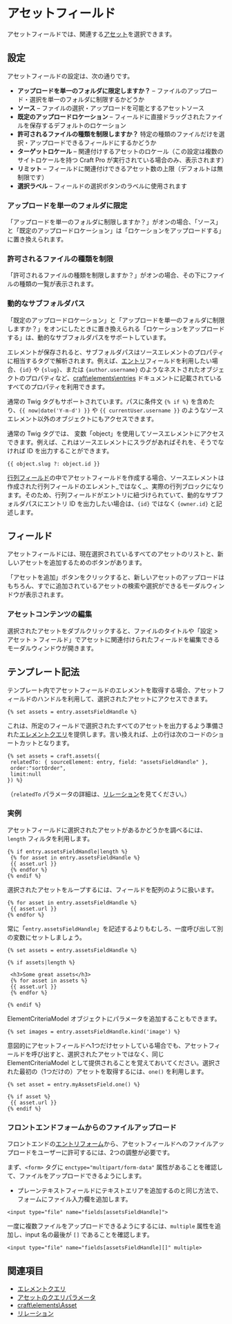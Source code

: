 アセットフィールド
=============

アセットフィールドでは、関連する[アセット](assets.md)を選択できます。

## 設定

アセットフィールドの設定は、次の通りです。

* **アップロードを単一のフォルダに限定しますか？** – ファイルのアップロード・選択を単一のフォルダに制限するかどうか
* **ソース** – ファイルの選択・アップロードを可能とするアセットソース
* **既定のアップロードロケーション** – フィールドに直接ドラッグされたファイルを保存するデフォルトのロケーション
* **許可されるファイルの種類を制限しますか？** 特定の種類のファイルだけを選択・アップロードできるフィールドにするかどうか
* **ターゲットロケール** – 関連付けするアセットのロケール（この設定は複数のサイトロケールを持つ Craft Pro が実行されている場合のみ、表示されます）
* **リミット** – フィールドに関連付けできるアセット数の上限（デフォルトは無制限です）
* **選択ラベル** – フィールドの選択ボタンのラベルに使用されます

### アップロードを単一のフォルダに限定

「アップロードを単一のフォルダに制限しますか？」がオンの場合、「ソース」と「既定のアップロードロケーション」は「ロケーションをアップロードする」に置き換えられます。

### 許可されるファイルの種類を制限

「許可されるファイルの種類を制限しますか？」がオンの場合、その下にファイルの種類の一覧が表示されます。

### 動的なサブフォルダパス

「既定のアップロードロケーション」と「アップロードを単一のフォルダに制限しますか？」をオンにしたときに置き換えられる「ロケーションをアップロードする」は、動的なサブフォルダパスをサポートしています。

エレメントが保存されると、サブフォルダパスはソースエレメントのプロパティに相当するタグで解析されます。例えば、[エントリ](sections-and-entries.md)フィールドを利用したい場合、`{id}` や `{slug}`、または `{author.username}` のようなネストされたオブジェクトのプロパティなど、[craft\elements\entries](https://docs.craftcms.com/api/v3/craft-elements-entry.html) ドキュメントに記載されているすべてのプロパティを利用できます。

通常の Twig タグもサポートされています。パスに条件文 `{% if %}` を含めたり、`{{ now|date('Y-m-d') }}` や `{{ currentUser.username }}` のようなソースエレメント以外のオブジェクトにもアクセスできます。

通常の Twig タグでは、 変数「object」を使用してソースエレメントにアクセスできます。例えば、これはソースエレメントにスラグがあればそれを、そうでなければ ID を出力することができます。

```twig
{{ object.slug ?: object.id }}
```

[行列フィールド](matrix-fields.md)の中でアセットフィールドを作成する場合、ソースエレメントは作成された行列フィールドのエレメント_ではなく_、実際の行列ブロックになります。そのため、行列フィールドがエントリに紐づけられていて、動的なサブフォルダパスにエントリ ID を出力したい場合は、`{id}` ではなく `{owner.id}` と記述します。

## フィールド

アセットフィールドには、現在選択されているすべてのアセットのリストと、新しいアセットを追加するためのボタンがあります。

「アセットを追加」ボタンをクリックすると、新しいアセットのアップロードはもちろん、すでに追加されているアセットの検索や選択ができるモーダルウィンドウが表示されます。

### アセットコンテンツの編集

選択されたアセットをダブルクリックすると、ファイルのタイトルや「設定 > アセット > フィールド」でアセットに関連付けられたフィールドを編集できるモーダルウィンドウが開きます。

## テンプレート記法

テンプレート内でアセットフィールドのエレメントを取得する場合、アセットフィールドのハンドルを利用して、選択されたアセットにアクセスできます。

```twig
{% set assets = entry.assetsFieldHandle %}
```

これは、所定のフィールドで選択されたすべてのアセットを出力するよう準備された[エレメントクエリ](element-queries.md)を提供します。言い換えれば、上の行は次のコードのショートカットとなります。

```twig
{% set assets = craft.assets({
 relatedTo: { sourceElement: entry, field: "assetsFieldHandle" },
 order:"sortOrder",
 limit:null
}) %}
```

（`relatedTo` パラメータの詳細は、[リレーション](relations.md)を見てください。）

### 実例

アセットフィールドに選択されたアセットがあるかどうかを調べるには、`length` フィルタを利用します。

```twig
{% if entry.assetsFieldHandle|length %}
 {% for asset in entry.assetsFieldHandle %}
 {{ asset.url }}
 {% endfor %}
{% endif %}
```

選択されたアセットをループするには、フィールドを配列のように扱います。

```twig
{% for asset in entry.assetsFieldHandle %}
 {{ asset.url }}
{% endfor %}
```

常に「`entry.assetsFieldHandle`」を記述するよりもむしろ、一度呼び出して別の変数にセットしましょう。

```twig
{% set assets = entry.assetsFieldHandle %}

{% if assets|length %}

 <h3>Some great assets</h3>
 {% for asset in assets %}
 {{ asset.url }}
 {% endfor %}

{% endif %}
```

ElementCriteriaModel オブジェクトにパラメータを追加することもできます。

```twig
{% set images = entry.assetsFieldHandle.kind('image') %}
```

意図的にアセットフィールドへ1つだけセットしている場合でも、アセットフィールドを呼び出すと、選択されたアセットではなく、同じ ElementCriteriaModel として提供されることを覚えておいてください。選択された最初の（1つだけの）アセットを取得するには、`one()` を利用します。

```twig
{% set asset = entry.myAssetsField.one() %}

{% if asset %}
 {{ asset.url }}
{% endif %}
```

### フロントエンドフォームからのファイルアップロード

フロントエンドの[エントリフォーム](templating/examples/entry-form.md)から、アセットフィールドへのファイルアップロードをユーザーに許可するには、2つの調整が必要です。

まず、`<form>` タグに `enctype="multipart/form-data"` 属性があることを確認して、ファイルをアップロードできるようにします。

* プレーンテキストフィールドにテキストエリアを追加するのと同じ方法で、フォームにファイル入力欄を追加します。

```markup
<input type="file" name="fields[assetsFieldHandle]">
```

一度に複数ファイルをアップロードできるようにするには、`multiple` 属性を追加し、input 名の最後が `[]` であることを確認します。

```markup
<input type="file" name="fields[assetsFieldHandle][]" multiple>
```

## 関連項目

* [エレメントクエリ](element-queries.md)
* [アセットのクエリパラメータ](element-query-params/asset-query-params.md)
* [craft\elements\Asset](https://docs.craftcms.com/api/v3/craft-elements-asset.html)
* [リレーション](relations.md)

